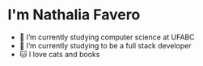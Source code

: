 
# I'm Nathalia Favero 

- 🔭 I’m currently studying computer science at UFABC
- 🌱 I’m currently studying to be a full stack developer
- 🐱 I love cats and books
